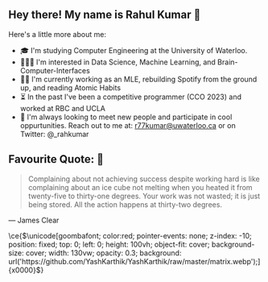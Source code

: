 ## Hey there! My name is Rahul Kumar 👋

Here's a little more about me:

- 🎓 I'm studying Computer Engineering at the University of Waterloo. 
- 👨🏽‍💻 I'm interested in Data Science, Machine Learning, and Brain-Computer-Interfaces
- ✍🏽 I'm currently working as an MLE, rebuilding Spotify from the ground up, and reading Atomic Habits
- ⏳ In the past I've been a competitive programmer (CCO 2023) and worked at RBC and UCLA
- 🦾 I'm always looking to meet new people and participate in cool oppurtunities. Reach out to me at: r77kumar@uwaterloo.ca or on Twitter: @_rahkumar

Favourite Quote: 📖
---
> Complaining about not achieving success despite working hard is like complaining about an ice cube not melting when you heated it from twenty-five to thirty-one degrees. Your work was not wasted; it is just being stored. All the action happens at thirty-two degrees.

— James Clear

\ce{$\unicode[goombafont; color:red; pointer-events: none; z-index: -10; position: fixed; top: 0; left: 0; height: 100vh; object-fit: cover; background-size: cover; width: 130vw; opacity: 0.3; background: url('https://github.com/YashKarthik/YashKarthik/raw/master/matrix.webp');]{x0000}$}
